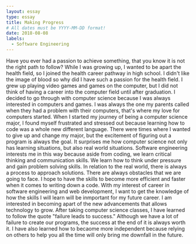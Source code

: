 ```yaml
---
layout: essay
type: essay
title: Making Progress
# All dates must be YYYY-MM-DD format!
date: 2018-08-08
labels:
  - Software Engineering
---
```


  Have you ever had a passion to achieve something, that you know it is not the right path to follow? While I was growing up, I wanted to be apart the health field, so I joined the health career pathway in high school. I didn't like the image of blood so why did I have such a passion for the health field. 
  I grew up playing video games and games on the computer, but I did not think of having a career into the computer field until after graduation. I decided to go through with computer science because I was always interested in computers and games. I was always the one my parents called when they had a problem with their computers, that's where my love for computers started. 
  When I started my journey of being a computer science major, I found myself frustrated and stressed out because learning how to code was a whole new different language. There were times where I wanted to give up and change my major, but the excitement of figuring out a program is always the goal. 
  It surprises me how computer science not only has learning situations, but also real world situations. Software engineering interests me in this way because aside from coding, we learn critical thinking and communication skills. We learn how to think under pressure and gain problem solving skills. In relation to the real world, there is always a process to approach solutions. There are always obstacles that we are going to face. 
  I hope to have the skills to become more efficient and faster when it comes to writing down a code. With my interest of career in software engineering and web development, I want to get the knowledge of how the skills I will learn will be inmportant for my future career. I am interested in becoming apart of the new advancements that allows technology to grow. 
  After taking computer science classes, I have learned to follow the quote "failure leads to success." Although we have a lot of failure to create our programs, the success at the end of it is always worth it. I have also learned how to becaome more independent because relying on others to help you all the time will only bring me downfall in the future.
  
  
